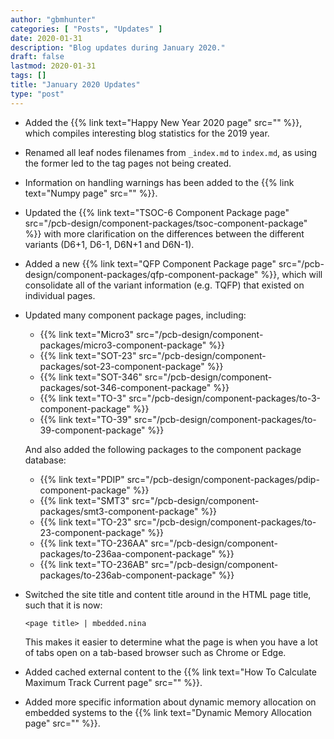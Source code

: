 ```yaml
---
author: "gbmhunter"
categories: [ "Posts", "Updates" ]
date: 2020-01-31
description: "Blog updates during January 2020."
draft: false
lastmod: 2020-01-31
tags: []
title: "January 2020 Updates"
type: "post"
---
```


* Added the {{% link text="Happy New Year 2020 page" src="" %}}, which compiles interesting blog statistics for the 2019 year.

* Renamed all leaf nodes filenames from `_index.md` to `index.md`, as using the former led to the tag pages not being created.

* Information on handling warnings has been added to the {{% link text="Numpy page" src="" %}}.

* Updated the {{% link text="TSOC-6 Component Package page" src="/pcb-design/component-packages/tsoc-component-package" %}} with more clarification on the differences between the different variants (D6+1, D6-1, D6N+1 and D6N-1).

* Added a new {{% link text="QFP Component Package page" src="/pcb-design/component-packages/qfp-component-package" %}}, which will consolidate all of the variant information (e.g. TQFP) that existed on individual pages.

* Updated many component package pages, including:
    * {{% link text="Micro3" src="/pcb-design/component-packages/micro3-component-package" %}}
    * {{% link text="SOT-23" src="/pcb-design/component-packages/sot-23-component-package" %}}
    * {{% link text="SOT-346" src="/pcb-design/component-packages/sot-346-component-package" %}}
    * {{% link text="TO-3" src="/pcb-design/component-packages/to-3-component-package" %}}
    * {{% link text="TO-39" src="/pcb-design/component-packages/to-39-component-package" %}}

    And also added the following packages to the component package database:

    * {{% link text="PDIP" src="/pcb-design/component-packages/pdip-component-package" %}}
    * {{% link text="SMT3" src="/pcb-design/component-packages/smt3-component-package" %}}
    * {{% link text="TO-23" src="/pcb-design/component-packages/to-23-component-package" %}}
    * {{% link text="TO-236AA" src="/pcb-design/component-packages/to-236aa-component-package" %}}
    * {{% link text="TO-236AB" src="/pcb-design/component-packages/to-236ab-component-package" %}}

* Switched the site title and content title around in the HTML page title, such that it is now:

    ```
    <page title> | mbedded.nina
    ```

    This makes it easier to determine what the page is when you have a lot of tabs open on a tab-based browser such as Chrome or Edge.

* Added cached external content to the {{% link text="How To Calculate Maximum Track Current page" src="" %}}.

* Added more specific information about dynamic memory allocation on embedded systems to the {{% link text="Dynamic Memory Allocation page" src="" %}}.
 